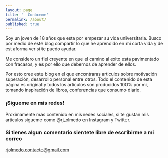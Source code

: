 ```yaml
---
layout: page
title: '  Conóceme'
permalink: /about/
published: true
---
```


Soy un joven de 18 años que esta por empezar su vida universitaria. Busco por medio de este blog compartir lo que he aprendido en mi corta vida y de est aforma ver si te puedo ayudar.

Me considero un fiel creyente en que el camino al exito esta pavimentado con fracasos, y es por ello que debemos de aprender de ellos.

Por esto cree este blog en el que encontraras articulos sobre motivación superación, desarrollo personal entre otros. Todo el contenido de esta página es original y todos los artículos son producidos 100% por mi, tomando inspiración de libros, conferencias que consumo diario.

### ¡Sigueme en mis redes!

Proximamente mas contenido en mis redes sociales, si te gustan mis articulos sigueme como @rj_olmedo en Instagram y Twitter.

### Si tienes algun comentario sientete libre de escribirme a mi correo

[rjolmedo.contacto@gmail.com](mailto:rjolmedo.contacto@gmail.com)
